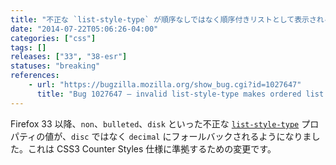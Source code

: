 ```yaml
---
title: "不正な `list-style-type` が順序なしではなく順序付きリストとして表示されるようになりました"
date: "2014-07-22T05:06:26-04:00"
categories: ["css"]
tags: []
releases: ["33", "38-esr"]
statuses: "breaking"
references:
    - url: "https://bugzilla.mozilla.org/show_bug.cgi?id=1027647"
      title: "Bug 1027647 – invalid list-style-type makes ordered list from unordered list"
---
```

Firefox 33 以降、`non`、`bulleted`、`disk` といった不正な [`list-style-type`](https://developer.mozilla.org/docs/Web/CSS/list-style-type) プロパティの値が、`disc` ではなく `decimal` にフォールバックされるようになりました。これは CSS3 Counter Styles 仕様に準拠するための変更です。
